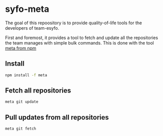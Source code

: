 # syfo-meta

The goal of this repoository is to provide quality-of-life tools for the developers of team-esyfo.

First and foremost, it provides a tool to fetch and update all the repositories the team manages with simple bulk commands.
This is done with the tool [meta from npm](syfomotebehov)

## Install

```bash
npm install -f meta
```

## Fetch all repositories

```bash
meta git update
```

## Pull updates from all repositories

```bash
meta git fetch
```
